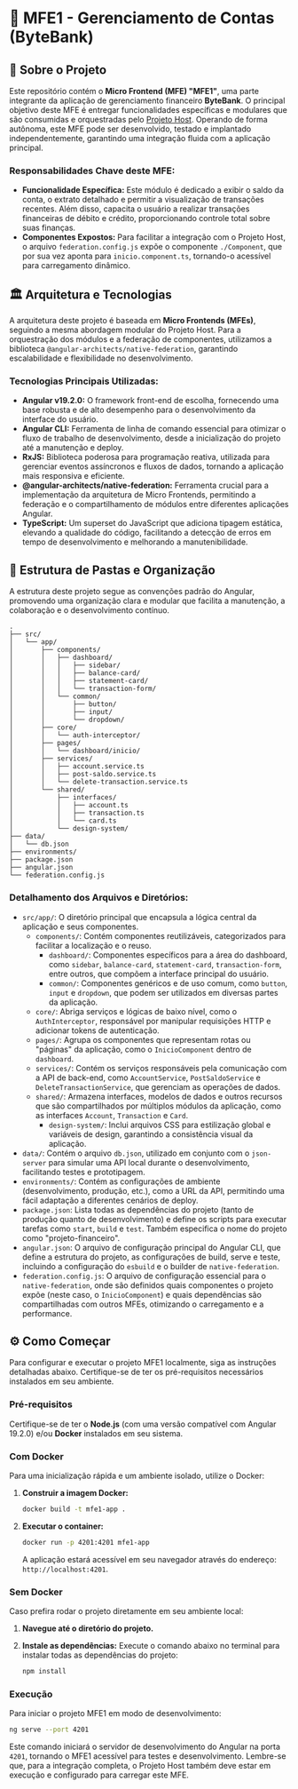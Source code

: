 # 🚀 MFE1 - Gerenciamento de Contas (ByteBank)

## 🎯 Sobre o Projeto

Este repositório contém o **Micro Frontend (MFE) "MFE1"**, uma parte integrante da aplicação de gerenciamento financeiro **ByteBank**. O principal objetivo deste MFE é entregar funcionalidades específicas e modulares que são consumidas e orquestradas pelo [Projeto Host](https://github.com/jhonsoad/projeto-financeiro-host). Operando de forma autônoma, este MFE pode ser desenvolvido, testado e implantado independentemente, garantindo uma integração fluida com a aplicação principal.

### Responsabilidades Chave deste MFE:

*   **Funcionalidade Específica:** Este módulo é dedicado a exibir o saldo da conta, o extrato detalhado e permitir a visualização de transações recentes. Além disso, capacita o usuário a realizar transações financeiras de débito e crédito, proporcionando controle total sobre suas finanças.
*   **Componentes Expostos:** Para facilitar a integração com o Projeto Host, o arquivo `federation.config.js` expõe o componente `./Component`, que por sua vez aponta para `inicio.component.ts`, tornando-o acessível para carregamento dinâmico.

## 🏛️ Arquitetura e Tecnologias

A arquitetura deste projeto é baseada em **Micro Frontends (MFEs)**, seguindo a mesma abordagem modular do Projeto Host. Para a orquestração dos módulos e a federação de componentes, utilizamos a biblioteca `@angular-architects/native-federation`, garantindo escalabilidade e flexibilidade no desenvolvimento.

### Tecnologias Principais Utilizadas:

*   **Angular v19.2.0:** O framework front-end de escolha, fornecendo uma base robusta e de alto desempenho para o desenvolvimento da interface do usuário.
*   **Angular CLI:** Ferramenta de linha de comando essencial para otimizar o fluxo de trabalho de desenvolvimento, desde a inicialização do projeto até a manutenção e deploy.
*   **RxJS:** Biblioteca poderosa para programação reativa, utilizada para gerenciar eventos assíncronos e fluxos de dados, tornando a aplicação mais responsiva e eficiente.
*   **@angular-architects/native-federation:** Ferramenta crucial para a implementação da arquitetura de Micro Frontends, permitindo a federação e o compartilhamento de módulos entre diferentes aplicações Angular.
*   **TypeScript:** Um superset do JavaScript que adiciona tipagem estática, elevando a qualidade do código, facilitando a detecção de erros em tempo de desenvolvimento e melhorando a manutenibilidade.

## 📁 Estrutura de Pastas e Organização

A estrutura deste projeto segue as convenções padrão do Angular, promovendo uma organização clara e modular que facilita a manutenção, a colaboração e o desenvolvimento contínuo.

```
. 
├── src/
│   └── app/
│       ├── components/
│       │   ├── dashboard/
│       │   │   ├── sidebar/
│       │   │   ├── balance-card/
│       │   │   ├── statement-card/
│       │   │   └── transaction-form/
│       │   └── common/
│       │       ├── button/
│       │       ├── input/
│       │       └── dropdown/
│       ├── core/
│       │   └── auth-interceptor/
│       ├── pages/
│       │   └── dashboard/inicio/
│       ├── services/
│       │   ├── account.service.ts
│       │   ├── post-saldo.service.ts
│       │   └── delete-transaction.service.ts
│       └── shared/
│           ├── interfaces/
│           │   ├── account.ts
│           │   ├── transaction.ts
│           │   └── card.ts
│           └── design-system/
├── data/
│   └── db.json
├── environments/
├── package.json
├── angular.json
└── federation.config.js
```

### Detalhamento dos Arquivos e Diretórios:

*   `src/app/`: O diretório principal que encapsula a lógica central da aplicação e seus componentes.
    *   `components/`: Contém componentes reutilizáveis, categorizados para facilitar a localização e o reuso.
        *   `dashboard/`: Componentes específicos para a área do dashboard, como `sidebar`, `balance-card`, `statement-card`, `transaction-form`, entre outros, que compõem a interface principal do usuário.
        *   `common/`: Componentes genéricos e de uso comum, como `button`, `input` e `dropdown`, que podem ser utilizados em diversas partes da aplicação.
    *   `core/`: Abriga serviços e lógicas de baixo nível, como o `AuthInterceptor`, responsável por manipular requisições HTTP e adicionar tokens de autenticação.
    *   `pages/`: Agrupa os componentes que representam rotas ou "páginas" da aplicação, como o `InicioComponent` dentro de `dashboard`.
    *   `services/`: Contém os serviços responsáveis pela comunicação com a API de back-end, como `AccountService`, `PostSaldoService` e `DeleteTransactionService`, que gerenciam as operações de dados.
    *   `shared/`: Armazena interfaces, modelos de dados e outros recursos que são compartilhados por múltiplos módulos da aplicação, como as interfaces `Account`, `Transaction` e `Card`.
        *   `design-system/`: Inclui arquivos CSS para estilização global e variáveis de design, garantindo a consistência visual da aplicação.
*   `data/`: Contém o arquivo `db.json`, utilizado em conjunto com o `json-server` para simular uma API local durante o desenvolvimento, facilitando testes e prototipagem.
*   `environments/`: Contém as configurações de ambiente (desenvolvimento, produção, etc.), como a URL da API, permitindo uma fácil adaptação a diferentes cenários de deploy.
*   `package.json`: Lista todas as dependências do projeto (tanto de produção quanto de desenvolvimento) e define os scripts para executar tarefas como `start`, `build` e `test`. Também especifica o nome do projeto como "projeto-financeiro".
*   `angular.json`: O arquivo de configuração principal do Angular CLI, que define a estrutura do projeto, as configurações de build, serve e teste, incluindo a configuração do `esbuild` e o builder de `native-federation`.
*   `federation.config.js`: O arquivo de configuração essencial para o `native-federation`, onde são definidos quais componentes o projeto expõe (neste caso, o `InicioComponent`) e quais dependências são compartilhadas com outros MFEs, otimizando o carregamento e a performance.

## ⚙️ Como Começar

Para configurar e executar o projeto MFE1 localmente, siga as instruções detalhadas abaixo. Certifique-se de ter os pré-requisitos necessários instalados em seu ambiente.

### Pré-requisitos

Certifique-se de ter o **Node.js** (com uma versão compatível com Angular 19.2.0) e/ou **Docker** instalados em seu sistema.

### Com Docker

Para uma inicialização rápida e um ambiente isolado, utilize o Docker:

1.  **Construir a imagem Docker:**

    ```bash
    docker build -t mfe1-app .
    ```

2.  **Executar o container:**

    ```bash
    docker run -p 4201:4201 mfe1-app
    ```

    A aplicação estará acessível em seu navegador através do endereço: `http://localhost:4201`.

### Sem Docker

Caso prefira rodar o projeto diretamente em seu ambiente local:

1.  **Navegue até o diretório do projeto.**

2.  **Instale as dependências:** Execute o comando abaixo no terminal para instalar todas as dependências do projeto:

    ```bash
    npm install
    ```

### Execução

Para iniciar o projeto MFE1 em modo de desenvolvimento:

```bash
ng serve --port 4201
```

Este comando iniciará o servidor de desenvolvimento do Angular na porta `4201`, tornando o MFE1 acessível para testes e desenvolvimento. Lembre-se que, para a integração completa, o Projeto Host também deve estar em execução e configurado para carregar este MFE.
